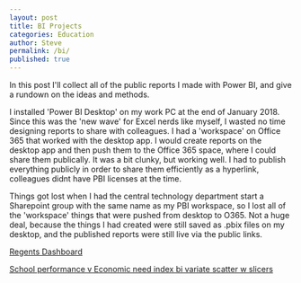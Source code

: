 ```yaml
---
layout: post
title: BI Projects
categories: Education 
author: Steve
permalink: /bi/
published: true
---
```

In this post I'll collect all of the public reports I made with Power BI, and give a rundown on the ideas and methods. 

I installed 'Power BI Desktop' on my work PC at the end of January 2018. Since this was the 'new wave' for Excel nerds like myself, I wasted no time designing reports to share with colleagues. I had a 'workspace' on Office 365 that worked with the desktop app. I would create reports on the desktop app and then push them to the Office 365 space, where I could share them publically. It was a bit clunky, but working well. I had to publish everything publicly in order to share them efficiently as a hyperlink, colleagues didnt have PBI licenses at the time. 

Things got lost when I had the central technology department start a Sharepoint group with the same name as my PBI workspace, so I lost all of the 'workspace' things that were pushed from desktop to O365. Not a huge deal, because the things I had created were still saved as .pbix files on my desktop, and the published reports were still live via the public links. 


[Regents Dashboard](https://app.powerbi.com/view?r=eyJrIjoiZmE4YmM3YWQtMjg2NC00YTVjLThhNTItYWNlYzA2MzcwOGIwIiwidCI6IjE4NDkyY2I3LWVmNDUtNDU2MS04NTcxLTBjNDJlNWY3YWMwNyIsImMiOjN9)

[School performance v Economic need index bi variate scatter w slicers](https://app.powerbi.com/view?r=eyJrIjoiZjM5YTVmZTEtYzEyMi00Y2YzLTg0M2UtY2ZlNWEwNTlhYzhkIiwidCI6IjE4NDkyY2I3LWVmNDUtNDU2MS04NTcxLTBjNDJlNWY3YWMwNyIsImMiOjN9)
